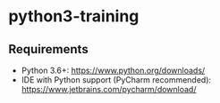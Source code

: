 # python3-training

## Requirements

* Python 3.6+: https://www.python.org/downloads/
* IDE with Python support (PyCharm recommended): https://www.jetbrains.com/pycharm/download/
